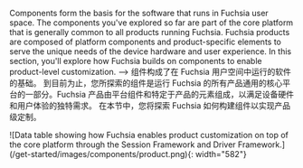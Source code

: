 Components form the basis for the software that runs in Fuchsia user space. The
components you've explored so far are part of the core platform that is
generally common to all products running Fuchsia. Fuchsia products are composed
of platform components and product-specific elements to serve the unique needs
of the device hardware and user experience. In this section, you'll explore how
Fuchsia builds on components to enable product-level customization. -->
组件构成了在 Fuchsia 用户空间中运行的软件的基础。 到目前为止，您所探索的组件是运行 Fuchsia 的所有产品通用的核心平台的一部分。Fuchsia 产品由平台组件和特定于产品的元素组成，以满足设备硬件和用户体验的独特需求。 在本节中，您将探索 Fuchsia 如何构建组件以实现产品级定制。


![Data table showing how Fuchsia enables product customization on top of the
core platform through the Session Framework and Driver Framework.]
(/get-started/images/components/product.png){: width="582"}
